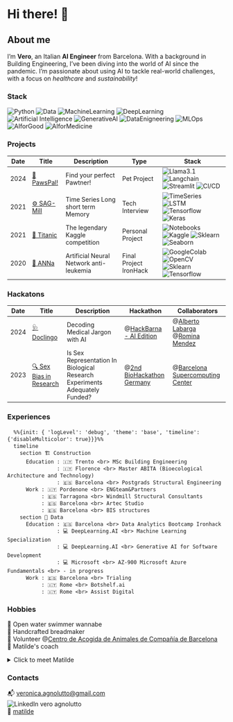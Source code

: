 <h1> Hi there! 👋 </h1>

## About me

I’m **Vero**, an Italian **AI Engineer** from Barcelona. With a background in Building Engineering, I’ve been diving into the world of AI since the pandemic. I’m passionate about using AI to tackle real-world challenges, with a focus on *healthcare* and *sustainability*!


### Stack

![Python ](https://img.shields.io/badge/Python-blue) ![Data](https://img.shields.io/badge/Data-blue) ![MachineLearning](https://img.shields.io/badge/Machine%20Learning-blue) ![DeepLearning](https://img.shields.io/badge/Deep%20Learning-blue) ![Artificial Intelligence](https://img.shields.io/badge/Artificial%20Intelligence-blue) ![GenerativeAI](https://img.shields.io/badge/Generative%20AI-blue) ![DataEnigneering](https://img.shields.io/badge/Data%20Engineering-blue) ![MLOps](https://img.shields.io/badge/MLOps-blue) ![AIforGood](https://img.shields.io/badge/AI%20for%20Good-blue) ![AIforMedicine](https://img.shields.io/badge/AI%20for%20Medicine-blue)


### Projects

| Date | Title | Description |   Type    |     Stack     |
|------|-------|-------------|-----------|---------------|
| 2024 | [🐾  PawsPal!](https://github.com/cucu-o0/paws-pal) | Find your perfect Pawtner! | Pet Project | ![Llama3.1](https://img.shields.io/badge/Llama3.1-blue) ![Langchain](https://img.shields.io/badge/Langchain-blue) ![Streamlit](https://img.shields.io/badge/Streamlit-blue) ![CI/CD](https://img.shields.io/badge/CI/CD-blue) |
| 2021 | [⚙️  SAG-Mill](https://github.com/cucu-o0/SAG-Mill) | Time Series Long short term Memory | Tech Interview | ![TimeSeries](https://img.shields.io/badge/Time%20Series-blue) ![LSTM](https://img.shields.io/badge/LSTM-blue) ![Tensorflow](https://img.shields.io/badge/Tensorflow-blue) ![Keras](https://img.shields.io/badge/Keras-blue) |
| 2021 | [🧊  Titanic](https://drive.google.com/drive/u/1/folders/11Z8Y15rVWJ9m-ZBSfprtLk0oRYxpX0q7) | The legendary Kaggle competition | Personal Project | ![Notebooks](https://img.shields.io/badge/Notebooks-blue) ![Kaggle](https://img.shields.io/badge/Kaggle-blue) ![Sklearn](https://img.shields.io/badge/Sklearn-blue) ![Seaborn](https://img.shields.io/badge/Seaborn-blue) |
| 2020 | [🧠  ANNa](https://drive.google.com/file/d/1GIPx9gteXYtnzZqV_5Xf3pdDmMsKStV_/view?usp=sharing) | Artificial Neural Network anti-leukemia | Final Project IronHack | ![GoogleColab](https://img.shields.io/badge/Google%20Colab-blue) ![OpenCV](https://img.shields.io/badge/OpenCV-blue) ![Sklearn](https://img.shields.io/badge/Sklearn-blue) ![Tensorflow](https://img.shields.io/badge/Tensorflow-blue)  |


### Hackatons

| Date | Title | Description | Hackathon | Collaborators |
|------|-------|-------------|-----------|---------------|
| 2024 | [🩺 Doclingo](https://github.com/alabarga/hackbcn-2024) | Decoding Medical Jargon with AI | @[HackBarna - AI Edition](https://www.hackbarna.com/en) | @[Alberto Labarga](https://www.linkedin.com/in/albertolabarga/)  @[Romina Mendez](https://www.linkedin.com/in/mendezromina/) |
| 2023 | [🔍 Sex Bias in Research](hackatons/FINAL_PRESENTATION_15_12_23.pptx) | Is Sex Representation In Biological Research Experiments Adequately Funded? |@[2nd BioHackathon Germany](https://www.denbi.de/de-nbi-events/1547-biohackathon-germany-2) | @[Barcelona Supercomputing Center](https://www.bsc.es/) |


### Experiences

```mermaid
  %%{init: { 'logLevel': 'debug', 'theme': 'base', 'timeline': {'disableMulticolor': true}}}%%
  timeline
    section 🏗️ Construction
      Education : 🇮🇹 Trento <br> MSc Building Engineering 
                : 🇮🇹 Florence <br> Master ABITA (Bioecological Architecture and Technology)
                : 🇪🇸 Barcelona <br> Postgrads Structural Engineering 
      Work : 🇮🇹 Pordenone <br> ENGteam&Partners 
           : 🇪🇸 Tarragona <br> Windmill Structural Consultants
           : 🇪🇸 Barcelona <br> Artec Studio
           : 🇪🇸 Barcelona <br> BIS structures
    section 🤖 Data
      Education : 🇪🇸 Barcelona <br> Data Analytics Bootcamp Ironhack
                : 💻 DeepLearning.AI <br> Machine Learning Specialization 
                : 💻 DeepLearning.AI <br> Generative AI for Software Development 
                : 💻 Microsoft <br> AZ-900 Microsoft Azure Fundamentals <br> - in progress
      Work : 🇪🇸 Barcelona <br> Trialing
           : 🇮🇹 Rome <br> Botshelf.ai
           : 🇮🇹 Rome <br> Assist Digital
```


### Hobbies

🌊 Open water swimmer wannabe  
🍞 Handcrafted breadmaker  
🐶 Volunteer @[Centro de Acogida de Animales de Compañía de Barcelona](https://ajuntament.barcelona.cat/benestaranimal/es/centro-de-acogida-de-animales-de-compania-caacb)   
🎾 Matilde's coach   
<details>
  <summary> Click to meet Matilde </summary>
  <img src="imgs/mati.png" width="25%" alt="Your Image">
</details>


###  Contacts 

📬 veronica.agnolutto@gmail.com   
<span style="display: inline-flex; align-items: flex-end;">
    <a href="https://www.linkedin.com/in/veroagnolutto/" style="text-decoration: none; display: inline-block;">
        <img src="https://upload.wikimedia.org/wikipedia/commons/e/e9/Linkedin_icon.svg" alt="LinkedIn" style="width: 16px; height: auto; vertical-align: middle;">
    </a>
    <a href="https://www.linkedin.com/in/veroagnolutto/" style="text-decoration: none; margin-left: 4px; display: inline-block; vertical-align: middle;">vero agnolutto</a>
</span>  
📍 [matilde](https://www.google.com/maps/place/%C3%80rea+per+a+gossos+de+la+platja+de+Llevant/@41.405468,2.219722,17z/data=!3m1!4b1!4m6!3m5!1s0x12a4a33d02550785:0x70c740991937c2f6!8m2!3d41.405468!4d2.219722!16s%2Fg%2F11thrz11qk?entry=ttu&g_ep=EgoyMDI0MTExMy4xIKXMDSoASAFQAw%3D%3D)






